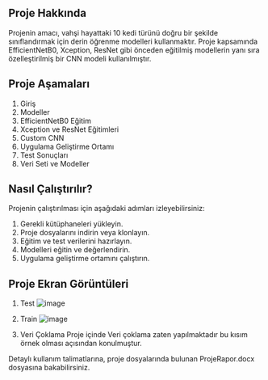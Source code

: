 ## Proje Hakkında

Projenin amacı, vahşi hayattaki 10 kedi türünü doğru bir şekilde sınıflandırmak için derin öğrenme modelleri kullanmaktır.
Proje kapsamında EfficientNetB0, Xception, ResNet gibi önceden eğitilmiş modellerin yanı sıra özelleştirilmiş bir CNN modeli kullanılmıştır.

## Proje Aşamaları

1. Giriş
2. Modeller
3. EfficientNetB0 Eğitim
4. Xception ve ResNet Eğitimleri
5. Custom CNN
6. Uygulama Geliştirme Ortamı
7. Test Sonuçları
8. Veri Seti ve Modeller

## Nasıl Çalıştırılır?

Projenin çalıştırılması için aşağıdaki adımları izleyebilirsiniz:

1. Gerekli kütüphaneleri yükleyin.
2. Proje dosyalarını indirin veya klonlayın.
3. Eğitim ve test verilerini hazırlayın.
4. Modelleri eğitin ve değerlendirin.
5. Uygulama geliştirme ortamını çalıştırın.

## Proje Ekran Görüntüleri
1. Test
![image](https://github.com/SosisliYumurta/Transfer_Learning_and_PYQT/assets/104473831/ded5e28b-facb-4726-9453-1c7994a5b711)

2. Train
![image](https://github.com/SosisliYumurta/Transfer_Learning_and_PYQT/assets/104473831/deb260b7-1f05-4dfa-8021-ecf68dd59578)

3. Veri Çoklama
Proje içinde Veri çoklama zaten yapılmaktadır bu kısım örnek olması açısından konulmuştur.
   



Detaylı kullanım talimatlarına, proje dosyalarında bulunan ProjeRapor.docx dosyasına bakabilirsiniz.

